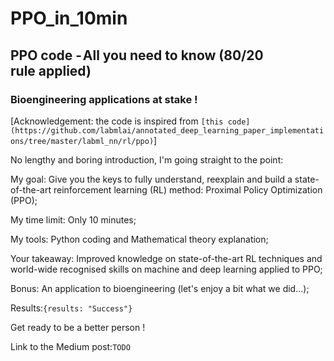 # PPO_in_10min

## PPO code - All you need to know (80/20 rule applied)

### Bioengineering applications at stake !

[Acknowledgement: the code is inspired from `[this code](https://github.com/labmlai/annotated_deep_learning_paper_implementations/tree/master/labml_nn/rl/ppo)`]

No lengthy and boring introduction, I'm going straight to the point:

My goal: Give you the keys to fully understand, reexplain and build a state-of-the-art reinforcement learning (RL) method: Proximal Policy Optimization (PPO);

My time limit: Only 10 minutes;

My tools: Python coding and Mathematical theory explanation;

Your takeaway: Improved knowledge on state-of-the-art RL techniques and world-wide recognised skills on machine and deep learning applied to PPO;

Bonus: An application to bioengineering (let's enjoy a bit what we did…);

Results:`{results: "Success"}`

Get ready to be a better person !

Link to the Medium post:`TODO`
